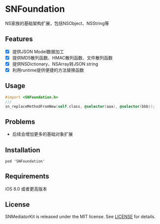 # SNFoundation
NS家族的基础架构扩展，包括NSObject、NSString等

## Features

- [x] 提供JSON Model数据加工
- [x] 提供MD5散列函数、HMAC散列函数、文件散列函数
- [x] 提供NSDictionary、NSArray转JSON string
- [x] 利用runtime提供便捷的方法替换函数

## Usage

```objective-c
#import <SNFoundation.h>
///
sn_replaceMethodFromNew(self.class, @selector(aaa), @selector(bbb));
```

## Problems

- 后续会增加更多的基础对象扩展

## Installation

```
pod 'SNFoundation'
```

## Requirements

iOS 8.0 或者更高版本

## License

SNMediatorKit is released under the MIT license. See [LICENSE](https://github.com/snlo/SNFoundation/blob/master/LICENSE) for details.